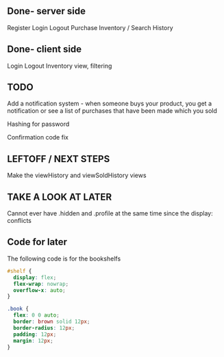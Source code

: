 ## Done- server side

Register
Login
Logout
Purchase
Inventory / Search
History

## Done- client side

Login
Logout
Inventory view, filtering

## TODO

Add a notification system - when someone buys your product, you get a notification or see
a list of purchases that have been made which you sold

Hashing for password

Confirmation code fix

## LEFTOFF / NEXT STEPS

Make the viewHistory and viewSoldHistory views

## TAKE A LOOK AT LATER

Cannot ever have .hidden and .profile at the same time since the display: conflicts

## Code for later

The following code is for the bookshelfs

```css
#shelf {
  display: flex;
  flex-wrap: nowrap;
  overflow-x: auto;
}

.book {
  flex: 0 0 auto;
  border: brown solid 12px;
  border-radius: 12px;
  padding: 12px;
  margin: 12px;
}
```
